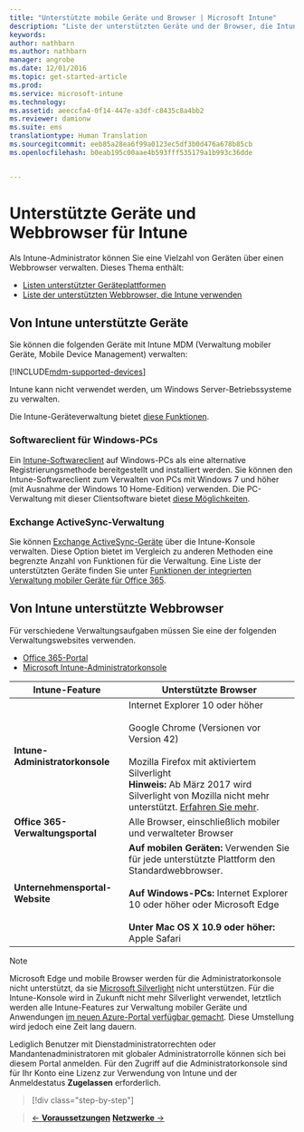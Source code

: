 ```yaml
---
title: "Unterstützte mobile Geräte und Browser | Microsoft Intune"
description: "Liste der unterstützten Geräte und der Browser, die Intune ausführen können"
keywords: 
author: nathbarn
ms.author: nathbarn
manager: angrobe
ms.date: 12/01/2016
ms.topic: get-started-article
ms.prod: 
ms.service: microsoft-intune
ms.technology: 
ms.assetid: aeeccfa4-0f14-447e-a3df-c8435c8a4bb2
ms.reviewer: damionw
ms.suite: ems
translationtype: Human Translation
ms.sourcegitcommit: eeb85a28ea6f99a0123ec5df3b0d476a678b85cb
ms.openlocfilehash: b0eab195c00aae4b593fff535179a1b993c36dde


---
```


# <a name="supported-devices-and-web-browsers-for-intune"></a>Unterstützte Geräte und Webbrowser für Intune

Als Intune-Administrator können Sie eine Vielzahl von Geräten über einen Webbrowser verwalten. Dieses Thema enthält:

- [Listen unterstützter Geräteplattformen](#intune-supported-devices)
- [Liste der unterstützten Webbrowser, die Intune verwenden](#intune-supported-web-browsers)

## <a name="intune-supported-devices"></a>Von Intune unterstützte Geräte

Sie können die folgenden Geräte mit Intune MDM (Verwaltung mobiler Geräte, Mobile Device Management) verwalten:

[!INCLUDE[mdm-supported-devices](../includes/mdm-supported-devices.md)]

Intune kann nicht verwendet werden, um Windows Server-Betriebssysteme zu verwalten.

Die Intune-Geräteverwaltung bietet [diese Funktionen](mobile-device-management-capabilities-in-microsoft-intune.md).

### <a name="windows-pc-software-client"></a>Softwareclient für Windows-PCs

Ein [Intune-Softwareclient](/intune/deploy-use/manage-windows-pcs-with-microsoft-intune) auf Windows-PCs als eine alternative Registrierungsmethode bereitgestellt und installiert werden. Sie können den Intune-Softwareclient zum Verwalten von PCs mit Windows 7 und höher (mit Ausnahme der Windows 10 Home-Edition) verwenden. Die PC-Verwaltung mit dieser Clientsoftware bietet [diese Möglichkeiten](windows-pc-management-capabilities-in-microsoft-intune.md).

### <a name="exchange-activesync-management"></a>Exchange ActiveSync-Verwaltung

Sie können [Exchange ActiveSync-Geräte](/intune/deploy-use/mobile-device-management-with-exchange-activesync-and-microsoft-intune) über die Intune-Konsole verwalten. Diese Option bietet im Vergleich zu anderen Methoden eine begrenzte Anzahl von Funktionen für die Verwaltung. Eine Liste der unterstützten Geräte finden Sie unter [Funktionen der integrierten Verwaltung mobiler Geräte für Office 365](https://support.office.com/article/Capabilities-of-built-in-Mobile-Device-Management-for-Office-365-a1da44e5-7475-4992-be91-9ccec25905b0).

## <a name="intune-supported-web-browsers"></a>Von Intune unterstützte Webbrowser

Für verschiedene Verwaltungsaufgaben müssen Sie eine der folgenden Verwaltungswebsites verwenden.

- [Office 365-Portal](http://go.microsoft.com/fwlink/p/?LinkId=698854)
- [Microsoft Intune-Administratorkonsole](https://admin.manage.microsoft.com/)

|Intune-Feature |Unterstützte Browser|
|---------|---------|
|**Intune-Administratorkonsole**     |  Internet Explorer 10 oder höher<br /><br />Google Chrome (Versionen vor Version 42)<br /><br />Mozilla Firefox mit aktiviertem Silverlight<br />**Hinweis:** Ab März 2017 wird Silverlight von Mozilla nicht mehr unterstützt. [Erfahren Sie mehr](https://go.microsoft.com/fwlink/?linkid=836872). |
|**Office 365-Verwaltungsportal**     |Alle Browser, einschließlich mobiler und verwalteter Browser  |
|**Unternehmensportal-Website**     |**Auf mobilen Geräten:** Verwenden Sie für jede unterstützte Plattform den Standardwebbrowser.   <br /><br />**Auf Windows-PCs:** Internet Explorer 10 oder höher oder Microsoft Edge<br /><br />**Unter Mac OS X 10.9 oder höher:** Apple Safari    |

> [!Note]
> Microsoft Edge und mobile Browser werden für die Administratorkonsole nicht unterstützt, da sie [Microsoft Silverlight](https://msdn.microsoft.com/en-us/library/cc838158(v=vs.95).aspx) nicht unterstützen. Für die Intune-Konsole wird in Zukunft nicht mehr Silverlight verwendet, letztlich werden alle Intune-Features zur Verwaltung mobiler Geräte und Anwendungen [im neuen Azure-Portal verfügbar gemacht](https://blogs.technet.microsoft.com/enterprisemobility/2015/11/17/enhancing-managed-mobile-productivity/). Diese Umstellung wird jedoch eine Zeit lang dauern.


Lediglich Benutzer mit Dienstadministratorrechten oder Mandantenadministratoren mit globaler Administratorrolle können sich bei diesem Portal anmelden. Für den Zugriff auf die Administratorkonsole sind für Ihr Konto eine Lizenz zur Verwendung von Intune und der Anmeldestatus **Zugelassen** erforderlich.
>[!div class="step-by-step"]

>[&larr; **Voraussetzungen**](what-to-know-before-you-start-microsoft-intune.md)     [**Netzwerke** &rarr;](network-bandwidth-use.md)  



<!--HONumber=Dec16_HO2-->


